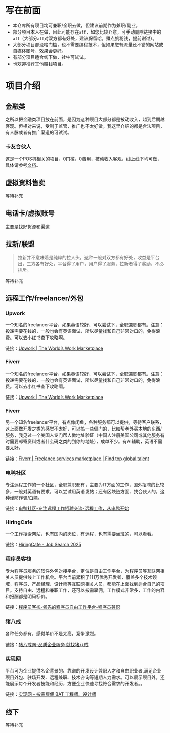 # 写在前面

- 本仓库所有项目均可兼职/全职去做，但建议前期作为兼职/副业。
- 部分项目本人在做，因此可能存在`aff`，如您比较介意，可手动删除链接中的`aff`（大部分`aff`对双方都有好处，建议保留哈，赚点奶粉钱，提前谢过）。
- 大部分项目都没啥门槛，也不需要编程技术，但如果您有流量还不错的网站或自媒体账号，效果会更好。
- 有部分项目适合线下做，社牛可试试。
- 也欢迎推荐其他赚钱项目。

# 项目介绍

## 金融类

之所以把金融类项目放在前面，是因为这种项目大部分都是被动收入，越到后期越客观。但相对来说，受制于监管，推广也不太好做。我这里介绍的都是合法项目，有人脉或者有推广渠道的可试试。

### 卡友合伙人

这是一个POS机相关的项目，0门槛，0费用，被动收入客观，线上线下均可做，具体请参考[文档](docs/卡友合伙人.md)。

## 虚拟资料售卖

等待补充

## 电话卡/虚拟账号

主要是找好货源和渠道

## 拉新/联盟

> 拉新并不意味着是纯粹的拉人头，这种一般对双方都有好处，收益是平台出，三方各有好处，平台得了用户，用户得了服务，拉新者得了奖励，不必排斥。

等待补充

## 远程工作/freelancer/外包

### Upwork

一个知名的freelancer平台，如果英语较好，可以尝试下，全职兼职都有。注意：投递需要花钱的，一般也会有英语面试，所以尽量找和自己非常对口的，免得浪费。可以去小红书查下攻略啊。

链接：[Upwork | The World’s Work Marketplace](https://www.upwork.com/)

### Fiverr

一个知名的freelancer平台，如果英语较好，可以尝试下，全职兼职都有。注意：投递需要花钱的，一般也会有英语面试，所以尽量找和自己非常对口的，免得浪费。可以去小红书查下攻略啊。

链接：[Upwork | The World’s Work Marketplace](https://www.upwork.com/)

### Fiverr

另一个知名freelancer平台，有点像闲鱼，各种服务都可以提供，等待客户联系，这上面做开发之类的感觉不太好，可以搞一些偏门的，比如帮老外买本地的东西/服务，我见过一个美国人专门帮人做地址验证（中国人注册美国公司或其他服务有时需要邮寄资料或者什么码之类的到你的地址），成单不少。有AI辅助，英语不需要太好。

链接：[Fiverr | Freelance services marketplace | Find top global talent](https://www.fiverr.com/)

### 电鸭社区

专注远程工作的一个社区，全职兼职都有，主要为IT方面的工作，国外招聘的比较多，一般对英语有要求，可以尝试用英语发帖；还有区块链方面、找合伙人的，这种谨防诈骗/白嫖。

链接：[电鸭社区-专注远程工作招聘交流-远程工作，从电鸭开始](https://eleduck.com/)

### HiringCafe

一个工作搜索网站，也有国内的岗位，有远程，也有需要坐班的，可以看看。

链接：[HiringCafe - Job Search 2025](https://hiring.cafe/)

### 程序员客栈
专为程序员服务的软件外包对接平台，定位是自由工作平台，为程序员等互联网相关人员提供线上工作机会。平台当前累积了111万优秀开发者，覆盖多个技术领域，程序员、产品经理、设计师等互联网相关人员，都能在上面找到适合自己的项目。支持自由、远程和兼职工作，还可以按需雇佣，工作模式非常多，工作的内容和报酬都是明码标价。

链接：[程序员客栈-领先的程序员自由工作平台-程序员兼职](https://www.proginn.com/)

### 猪八戒
各种任务都有，感觉单价不是太高，竞争激烈。

链接：[猪八戒网-品质企业服务 就找猪八戒](https://www.zbj.com/)

### 实现网
平台可为企业提供名企背景的、靠谱的开发设计兼职人才和自由职业者,满足企业项目外包、驻场开发、远程兼职、技术咨询等短期人力需求。可以展示项目外，还能展示每个开发者技能和经历，方便企业快速寻找符合需求的开发者。。

链接：[实现网 - 按需雇佣 BAT 工程师、设计师](https://shixian.com/)

## 线下

等待补充
